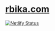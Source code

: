 # [rbika.com](https://rbika.com)

[![Netlify Status](https://api.netlify.com/api/v1/badges/f0c63984-4224-4933-b33c-e55b8e92089a/deploy-status)](https://app.netlify.com/sites/rbika/deploys)
